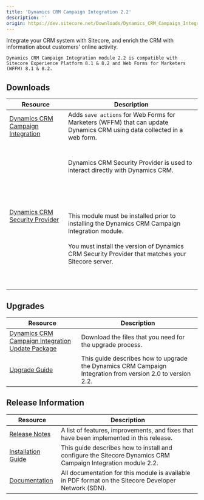 ```yaml
---
title: 'Dynamics CRM Campaign Integration 2.2'
description: ''
origin: https://dev.sitecore.net/Downloads/Dynamics_CRM_Campaign_Integration_module/2x/Dynamics_CRM_Campaign_Integration_22.aspx
---
```


Integrate your CRM system with Sitecore, and enrich the CRM with information about customers' online activity.

`Dynamics CRM Campaign Integration module 2.2 is compatible with Sitecore Experience Platform 8.1 & 8.2 and Web Forms for Marketers (WFFM) 8.1 & 8.2.`

## Downloads

| Resource                                                                                                                                                                                                                                                                 | Description                                                                                                                                                                                                                                                                                                                                                                                                                 |
| ------------------------------------------------------------------------------------------------------------------------------------------------------------------------------------------------------------------------------------------------------------------------ | --------------------------------------------------------------------------------------------------------------------------------------------------------------------------------------------------------------------------------------------------------------------------------------------------------------------------------------------------------------------------------------------------------------------------- |
| [Dynamics CRM Campaign Integration](https://scdp.blob.core.windows.net/downloads/Dynamics%20CRM%20Campaign%20Integration%20module/2x/Dynamics%20CRM%20Campaign%20Integration%2022/Secure/Dynamics%20CRM%20Campaign%20Integration%20for%20WFFM%202.2%20rev.%20151027.zip) | Adds `save actions` for Web Forms for Marketers (WFFM) that can update Dynamics CRM using data collected in a web form.                                                                                                                                                                                                                                                                                                     |
| [Dynamics CRM Security Provider](/downloads/Dynamics_CRM_Security_Provider)                                                                                                                                                                                              | <br /><br />Dynamics CRM Security Provider is used to interact directly with Dynamics CRM.<br /><br /> <Alert variant='warning' mb={4}><br /> <AlertIcon /><br /> <br /><br />This module must be installed prior to installing the Dynamics CRM Campaign Integration module.<br /><br />You must install the version of Dynamics CRM Security Provider that matches your Sitecore server.<br /><br /><br /> </Alert><br /> |

## Upgrades

| Resource                                                                                                                                                                                                                                                                                            | Description                                                                                                |
| --------------------------------------------------------------------------------------------------------------------------------------------------------------------------------------------------------------------------------------------------------------------------------------------------- | ---------------------------------------------------------------------------------------------------------- |
| [Dynamics CRM Campaign Integration Update Package](https://scdp.blob.core.windows.net/downloads/Dynamics%20CRM%20Campaign%20Integration%20module/2x/Dynamics%20CRM%20Campaign%20Integration%2022/Secure/Dynamics%20CRM%20Campaign%20Integration%20for%20WFFM%202.2%20rev.%20151027%20update.update) | Download the files that you need for the upgrade process.                                                  |
| [Upgrade Guide](https://scdp.blob.core.windows.net/downloads/Dynamics%20CRM%20Campaign%20Integration%20module/2x/Dynamics%20CRM%20Campaign%20Integration%2022/Secure/Dynamics%20CRM%20Campaign%20Integration%202%202%20Upgrade%20Guide.pdf)                                                         | This guide describes how to upgrade the Dynamics CRM Campaign Integration from version 2.0 to version 2.2. |

## Release Information

| Resource                                                                                                                                                                                                                                              | Description                                                                                                  |
| ----------------------------------------------------------------------------------------------------------------------------------------------------------------------------------------------------------------------------------------------------- | ------------------------------------------------------------------------------------------------------------ |
| [Release Notes](/downloads/Dynamics_CRM_Campaign_Integration_module/2x/Dynamics_CRM_Campaign_Integration_22/Release_Notes)                                                                                                                            | A list of features, improvements, and fixes that have been implemented in this release.                      |
| [Installation Guide](https://scdp.blob.core.windows.net/downloads/Dynamics%20CRM%20Campaign%20Integration%20module/2x/Dynamics%20CRM%20Campaign%20Integration%2022/Secure/Dynamics%20CRM%20Campaign%20Integration%202%202%20Installation%20Guide.pdf) | This guide describes how to install and configure the Sitecore Dynamics CRM Campaign Integration module 2.2. |
| [Documentation](https://sdn.sitecore.net/Products/Dynamics%20CRM%20Campaign%20Integration/DCRMCI21/Documentation)                                                                                                                                     | All documentation for this module is available in PDF format on the Sitecore Developer Network (SDN).        |
